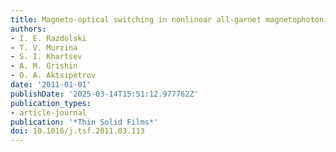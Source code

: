 ```yaml
---
title: Magneto-optical switching in nonlinear all-garnet magnetophotonic crystals
authors:
- I. E. Razdolski
- T. V. Murzina
- S. I. Khartsev
- A. M. Grishin
- O. A. Aktsipetrov
date: '2011-01-01'
publishDate: '2025-03-14T15:51:12.977762Z'
publication_types:
- article-journal
publication: '*Thin Solid Films*'
doi: 10.1016/j.tsf.2011.03.113
---
```

